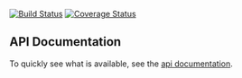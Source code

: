 [![Build Status](https://travis-ci.org/simontonsoftware/s-ng-dev-utils.svg?branch=master)](https://travis-ci.org/simontonsoftware/s-ng-dev-utils) [![Coverage Status](https://coveralls.io/repos/github/simontonsoftware/s-ng-dev-utils/badge.svg?branch=master)](https://coveralls.io/github/simontonsoftware/s-ng-dev-utils?branch=master)

## API Documentation

To quickly see what is available, see the [api documentation](https://simontonsoftware.github.io/s-ng-dev-utils/typedoc).
